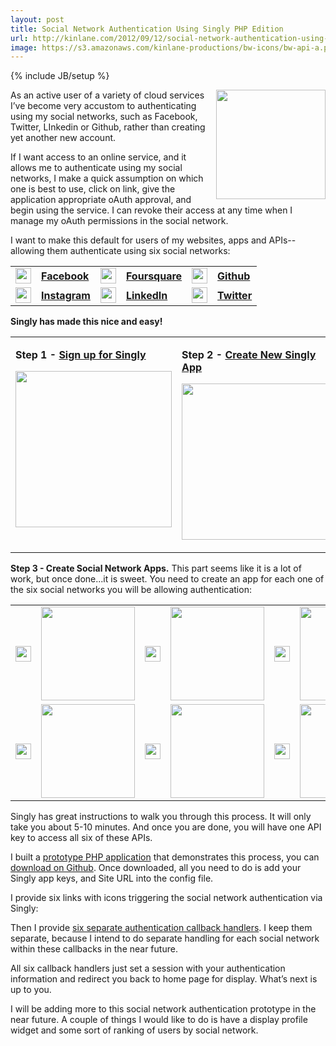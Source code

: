 ```yaml
---
layout: post
title: Social Network Authentication Using Singly PHP Edition
url: http://kinlane.com/2012/09/12/social-network-authentication-using-singly-php-edition/
image: https://s3.amazonaws.com/kinlane-productions/bw-icons/bw-api-a.png
---
```

{% include JB/setup %}
<p>
     <a href="http://www.singly.com/"><img src="https://s3.amazonaws.com/kinlane-productions/singly/singly-twitter-linkedin-github-facebook-authentication.png"  width="175" align="right" /></a>
</p>
<p>
     As an active user of a variety of cloud services I’ve become very accustom to authenticating using my social networks, such as Facebook, Twitter, LInkedin or Github, rather than creating yet another new account.
</p>
<p>
     If I want access to an online service, and it allows me to authenticate using my social networks, I make a quick assumption on which one is best to use, click on link, give the application appropriate oAuth approval, and begin using the service. I can revoke their access at any time when I manage my oAuth permissions in the social network.
</p>
<p>
     I want to make this default for users of my websites, apps and APIs--allowing them authenticate using six social networks:
</p>
<table cellspacing="10" cellpadding="10">
     <tbody>
          <tr>
               <td width="25">
                    <a title="Facebook" href="https://singly.com/docs/facebook"><img src="https://s3.amazonaws.com/kinlane-productions/icons/facebook.png"  width="25" /></a>
               </td>
               <td>
                    <a title="Facebook" href="https://singly.com/docs/facebook"><strong>Facebook</strong></a>
               </td>
               <td width="25">
                    <a title="Foursquare" href="https://singly.com/docs/foursquare"><img src="https://s3.amazonaws.com/kinlane-productions/icons/foursquare.png"  width="25" /></a>
               </td>
               <td>
                    <strong><a title="Foursquare" href="https://singly.com/docs/foursquare">Foursquare</a></strong>
               </td>
               <td width="25">
                    <a title="Github" href="https://singly.com/docs/github"><img src="https://s3.amazonaws.com/kinlane-productions/icons/github.png"  width="25" /></a>
               </td>
               <td>
                    <strong><a title="Github" href="https://singly.com/docs/github">Github</a></strong>
               </td>
          </tr>
          <tr>
               <td width="25">
                    <a title="Instagram" href="https://singly.com/docs/instagram"><img src="https://s3.amazonaws.com/kinlane-productions/icons/instagram.png"  width="25" /></a>
               </td>
               <td>
                    <strong><a title="Instagram" href="https://singly.com/docs/instagram">Instagram</a></strong>
               </td>
               <td width="25">
                    <a title="LinkedIn" href="https://singly.com/docs/linkedin"><img src="https://s3.amazonaws.com/kinlane-productions/icons/linkedin.png"  width="25" /></a>
               </td>
               <td>
                    <strong><a href="https://singly.com/docs/linkedin">LinkedIn</a></strong>
               </td>
               <td width="25">
                    <a title="Twitter" href="https://singly.com/docs/twitter"><img src="https://s3.amazonaws.com/kinlane-productions/icons/twitter-2.png"  width="25" /></a>
               </td>
               <td>
                    <strong><a title="Twitter" href="https://singly.com/docs/twitter">Twitter</a></strong>
               </td>
          </tr>
     </tbody>
</table>
<p>
     <strong>Singly has made this nice and easy!</strong>
</p>
<table>
     <tbody>
          <tr>
               <td valign="top">
                    <p>
                         <strong>Step 1 - <a href="https://singly.com/signup?section=header" target="_blank">Sign up for Singly</a></strong>
                    </p>
                    <p>
                         <a href="https://singly.com/signup?section=header" target="_blank"><img src="https://s3.amazonaws.com/kinlane-productions/singly/Singly-Sign-Up.png"  width="250" /></a>
                    </p>
               </td>
               <td>
                    <p>
                         <strong>Step 2 - <a href="https://singly.com/apps/new" target="_blank">Create New Singly App</a></strong>
                    </p>
                    <p>
                         <a href="https://singly.com/apps/new" target="_blank"><img src="https://s3.amazonaws.com/kinlane-productions/singly/Singly-Create-New-App.png"  width="250" /></a>
                    </p>
               </td>
          </tr>
     </tbody>
</table>
<p>
     <strong>Step 3 - Create Social Network Apps.</strong> This part seems like it is a lot of work, but once done...it is sweet. You need to create an app for each one of the six social networks you will be allowing authentication:
</p>
<table cellspacing="2" cellpadding="2">
     <tbody>
          <tr>
               <td width="25">
                    <img src="https://s3.amazonaws.com/kinlane-productions/icons/facebook.png"  width="25" />
               </td>
               <td>
                    <img src="https://s3.amazonaws.com/kinlane-productions/singly/Singly-Facebook-New-App.png"  width="150" />
               </td>
               <td width="25">
                    <img src="https://s3.amazonaws.com/kinlane-productions/icons/foursquare.png"  width="25" />
               </td>
               <td>
                    <img src="https://s3.amazonaws.com/kinlane-productions/singly/Singly-Foursquare-New-App.png"  width="150" />
               </td>
               <td width="25">
                    <img src="https://s3.amazonaws.com/kinlane-productions/icons/github.png"  width="25" />
               </td>
               <td>
                    <img src="https://s3.amazonaws.com/kinlane-productions/singly/Singly-Github-New-App.png"  width="150" />
               </td>
          </tr>
          <tr>
               <td width="25">
                    <img src="https://s3.amazonaws.com/kinlane-productions/icons/instagram.png"  width="25" />
               </td>
               <td>
                    <img src="https://s3.amazonaws.com/kinlane-productions/singly/Singly-Instagram-New-App.png"  width="150" />
               </td>
               <td width="25">
                    <img src="https://s3.amazonaws.com/kinlane-productions/icons/linkedin.png"  width="25" />
               </td>
               <td>
                    <img src="https://s3.amazonaws.com/kinlane-productions/singly/Singly-LinkedIn-New-App.png"  width="150" />
               </td>
               <td width="25">
                    <img src="https://s3.amazonaws.com/kinlane-productions/icons/twitter-2.png"  width="25" />
               </td>
               <td>
                    <img src="https://s3.amazonaws.com/kinlane-productions/singly/Singly-Twitter-New-App.png"  width="150" />
               </td>
          </tr>
     </tbody>
</table>
<p>
     Singly has great instructions to walk you through this process. It will only take you about 5-10 minutes. And once you are done, you will have one API key to access all six of these APIs.
</p>
<p>
     I built a <a href="http://singly-authentication.laneworks.net/">prototype PHP application</a> that demonstrates this process, you can <a href="https://github.com/kinlane/singly-social-authentication-php">download on Github</a>. Once downloaded, all you need to do is add your Singly app keys, and Site URL into the config file.
</p>
<p>
     I provide six links with icons triggering the social network authentication via Singly:
</p><script src="https://gist.github.com/3710690.js?file=gistfile1.txt" type="text/javascript">
</script>
<p>
     Then I provide <a href="https://github.com/kinlane/singly-social-authentication-php/tree/master/auth">six separate authentication callback handlers</a>. I keep them separate, because I intend to do separate handling for each social network within these callbacks in the near future.
</p>
<p>
     All six callback handlers just set a session with your authentication information and redirect you back to home page for display. What’s next is up to you.
</p>
<p>
     I will be adding more to this social network authentication prototype in the near future. A couple of things I would like to do is have a display profile widget and some sort of ranking of users by social network.
</p>